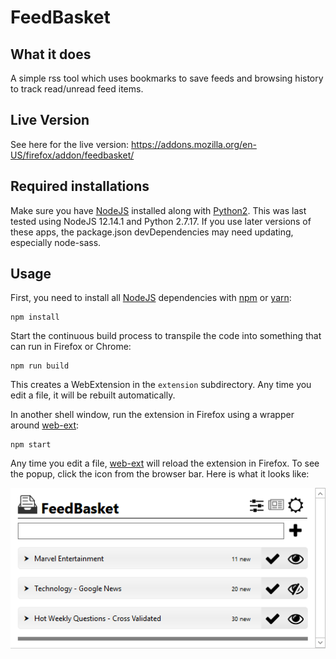 # FeedBasket

## What it does

A simple rss tool which uses bookmarks to save feeds and browsing history to track read/unread feed items.

## Live Version

See here for the live version: https://addons.mozilla.org/en-US/firefox/addon/feedbasket/

## Required installations

Make sure you have [NodeJS][nodejs] installed along with [Python2][python2]. This was last tested using NodeJS 12.14.1 and Python 2.7.17. If you use later versions of these apps, the package.json devDependencies may need updating, especially node-sass.

## Usage

First, you need to install all
[NodeJS][nodejs] dependencies with [npm](http://npmjs.com/) or
[yarn](https://yarnpkg.com/):

    npm install

Start the continuous build process to transpile the code into something that
can run in Firefox or Chrome:

    npm run build

This creates a WebExtension in the `extension` subdirectory.
Any time you edit a file, it will be rebuilt automatically.

In another shell window, run the extension in Firefox using a wrapper
around [web-ext][web-ext]:

    npm start

Any time you edit a file, [web-ext][web-ext] will reload the extension
in Firefox. To see the popup, click the icon from the browser bar.
Here is what it looks like:

![FeedBasket screenshot](screenshots/feedbasket.png "FeedBasket screenshot")

[react]: https://facebook.github.io/react/
[nodejs]: https://nodejs.org/en/
[web-ext]: https://developer.mozilla.org/en-US/Add-ons/WebExtensions/Getting_started_with_web-ext
[python2]: https://www.python.org/downloads/windows/

